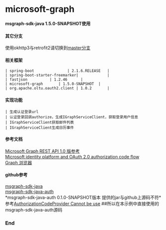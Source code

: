# microsoft-graph

**msgraph-sdk-java 1.5.0-SNAPSHOT使用**

#### 其它分支
使用okhttp3与retrofit2请切换到[master分支](https://github.com/Angle-bo/microsoft-graph/tree/master)

#### 相关框架
    | spring-boot  		        | 2.1.6.RELEASE   |
    | spring-boot-starter-freemarker| 	          |
    | fastjson 			| 1.2.46  	  |
    | microsoft-graph  		| 1.5.0-SNAPSHOT  |
    | org.apache.oltu.oauth2.client | 1.0.2   	  |

#### 实现功能
    | 生成认证登录url 
    | 认证登录回调authorize，生成IGraphServiceClient，获取登录用户信息
    | IGraphServiceClient获取邮件列表 
    | IGraphServiceClient生成日历事件 

#### 参考文档
[Microsoft Graph REST API 1.0 版参考](https://docs.microsoft.com/zh-cn/graph/api/overview?toc=.%2Fref%2Ftoc.json&view=graph-rest-1.0)
<br>[Microsoft identity platform and OAuth 2.0 authorization code flow](https://docs.microsoft.com/en-us/azure/active-directory/develop/v2-oauth2-auth-code-flow)
<br>[Graph 浏览器](https://developer.microsoft.com/zh-cn/graph/graph-explorer#)

#### github参考
[msgraph-sdk-java](https://github.com/microsoftgraph/msgraph-sdk-java)
<br>[msgraph-sdk-java-auth](https://github.com/microsoftgraph/msgraph-sdk-java-auth)
<br>\*msgraph-sdk-java-auth 0.1.0-SNAPSHOT版本  提供的jar与github上源码不符\*
<br>参考[AuthorizationCodeProvider Cannot be use](https://github.com/microsoftgraph/msgraph-sdk-java-auth/issues/15) ##所以在本示例中直接使用的msgraph-sdk-java-auth源码

### End